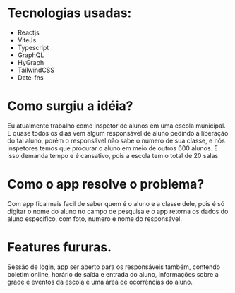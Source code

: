 # Tecnologias usadas:

* Reactjs
* ViteJs
* Typescript
* GraphQL
* HyGraph
* TailwindCSS
* Date-fns

# Como surgiu a idéia?

Eu atualmente trabalho como inspetor de alunos em uma escola municipal. E quase todos os dias vem algum responsável de aluno pedindo a liberação do tal aluno, porém o responsável não sabe o numero de sua classe, e nós inspetores temos que procurar o aluno em meio de outros 600 alunos. E isso demanda tempo e é cansativo, pois a escola tem o total de 20 salas.

# Como o app resolve o problema?

Com app fica mais facil de saber quem é o aluno e a classe dele, pois é só digitar o nome do aluno no campo de pesquisa e o app retorna os dados do aluno específico, com foto, numero e nome do responsável.

# Features fururas.

Sessão de login, app ser aberto para os responsáveis também, contendo boletim online, horário de saída e entrada do aluno, informações sobre a grade e eventos da escola e uma área de ocorrências do aluno. 
